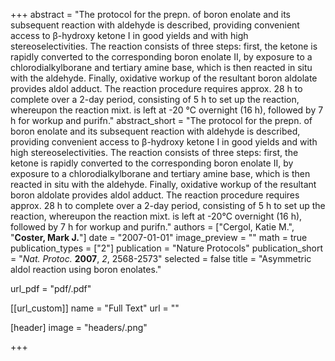 +++
abstract = "The protocol for the prepn. of boron enolate and its subsequent reaction with aldehyde is described, providing convenient access to β-hydroxy ketone I in good yields and with high stereoselectivities.  The reaction consists of three steps: first, the ketone is rapidly converted to the corresponding boron enolate II, by exposure to a chlorodialkylborane and tertiary amine base, which is then reacted in situ with the aldehyde.  Finally, oxidative workup of the resultant boron aldolate provides aldol adduct.  The reaction procedure requires approx. 28 h to complete over a 2-day period, consisting of 5 h to set up the reaction, whereupon the reaction mixt. is left at -20 °C overnight (16 h), followed by 7 h for workup and purifn."
abstract_short = "The protocol for the prepn. of boron enolate and its subsequent reaction with aldehyde is described, providing convenient access to β-hydroxy ketone I in good yields and with high stereoselectivities.  The reaction consists of three steps: first, the ketone is rapidly converted to the corresponding boron enolate II, by exposure to a chlorodialkylborane and tertiary amine base, which is then reacted in situ with the aldehyde.  Finally, oxidative workup of the resultant boron aldolate provides aldol adduct.  The reaction procedure requires approx. 28 h to complete over a 2-day period, consisting of 5 h to set up the reaction, whereupon the reaction mixt. is left at -20°C overnight (16 h), followed by 7 h for workup and purifn."
authors = ["Cergol, Katie M.", "**Coster, Mark J.**"]
date = "2007-01-01"
image_preview = ""
math = true
publication_types = ["2"]
publication = "Nature Protocols"
publication_short = "_Nat. Protoc._ **2007**, _2_, 2568-2573"
selected = false
title = "Asymmetric aldol reaction using boron enolates."

url_pdf = "pdf/.pdf"

[[url_custom]]
  name = "Full Text"
  url = ""

[header]
image = "headers/.png"


+++
